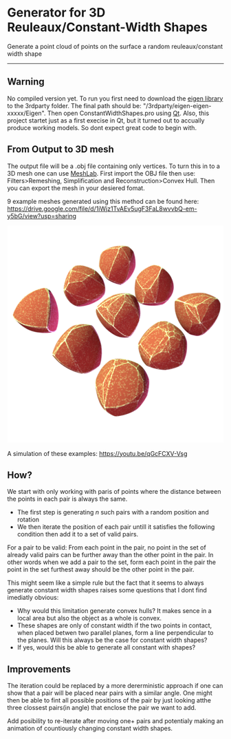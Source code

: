 # Generator for 3D Reuleaux/Constant-Width Shapes
Generate a point cloud of points on the surface a random reuleaux/constant width shape
___
## Warning
No compiled version yet. To run you first need to download the [eigen library](http://eigen.tuxfamily.org/index.php?title=Main_Page) to the 3rdparty folder. The final path should be: "/3rdparty/eigen-eigen-xxxxx/Eigen".
Then open ConstantWidthShapes.pro using [Qt](https://www.qt.io/).
Also, this project startet just as a first execise in Qt, but it turned out to accually produce working models. So dont expect great code to begin with.

## From Output to 3D mesh
The output file will be a .obj file containing only vertices. To turn this in to a 3D mesh one can use [MeshLab](http://www.meshlab.net/).
First import the OBJ file then use: Filters>Remeshing, Simplification and Reconstruction>Convex Hull. Then you can export the mesh in your desiered fomat.

9 example meshes generated using this method can be found here: https://drive.google.com/file/d/1iWjz1TvAEv5ugF3FaL8wvvbQ-em-y5bG/view?usp=sharing

![alt text][ImageOfExample]

[ImageOfExample]: https://github.com/oyboy/Generator_for_3D_Reuleaux_or_Constant_Width_Shapes/blob/master/imgs/exampleShapes.png "The 9 example meshes"
A simulation of these examples: https://youtu.be/qGcFCXV-Vsg
## How?
We start with only working with paris of points where the distance between the points in each pair is always the same.


- The first step is generating *n* such pairs with a random position and rotation
- We then iterate the position of each pair untill it satisfies the following condition then add it to a set of valid pairs.

For a pair to be valid: From each point in the pair, no point in the set of already valid pairs can be further away than the other point in the pair. In other words when we add a pair to the set, form each point in the pair the point in the set furthest away should be the other point in the pair.

This might seem like a simple rule but the fact that it seems to always generate constant width shapes raises some questions that I dont find imediatly obvious:
- Why would this limitation generate convex hulls? It makes sence in a local area but also the object as a whole is convex.
- These shapes are only of constant width if the two points in contact, when placed betwen two parallel planes, form a line perpendicular to the planes. Will this always be the case for constant width shapes?
- If yes, would this be able to generate all constant with shapes?

## Improvements
The iteration could be replaced by a more dererministic approach if one can show that a pair will be placed near pairs with a similar angle. One might then be able to fint all possible positions of the pair by just looking atthe three clossest pairs(in angle) that enclose the pair we want to add.

Add posibility to re-iterate after moving one+ pairs and potentialy making an animation of countiously changing constant width shapes.
